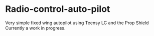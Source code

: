 # Radio-control-auto-pilot
Very simple fixed wing autopilot using Teensy LC and the Prop Shield
Currently a work in progress.
